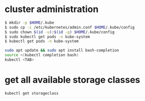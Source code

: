 # cluster administration

```bash
$ mkdir -p $HOME/.kube
$ sudo cp -i /etc/kubernetes/admin.conf $HOME/.kube/config
$ sudo chown $(id -u):$(id -g) $HOME/.kube/config
$ sudo kubectl get pods -n kube-system
$ kubectl get pods -n kube-system

sudo apt update && sudo apt install bash-completion
source <(kubectl completion bash)
kubectl <TAB>
```

# get all available storage classes

```bash
kubectl get storageclass
```
